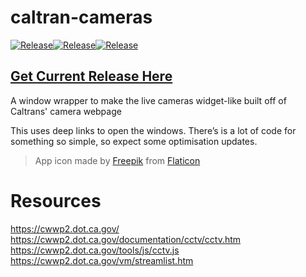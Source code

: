 


# caltran-cameras

[![Release](https://github.com/child-duckling/cal-cams/actions/workflows/Release.yml/badge.svg?event=release)](https://github.com/child-duckling/cal-cams/actions/workflows/Release.yml)[![Release](https://github.com/child-duckling/cal-cams/actions/workflows/Release.yml/badge.svg?event=push)](https://github.com/child-duckling/cal-cams/actions/workflows/Release.yml)[![Release](https://github.com/child-duckling/cal-cams/actions/workflows/Release.yml/badge.svg?event=issues)](https://github.com/child-duckling/cal-cams/actions/workflows/Release.yml)
## [Get Current Release Here](https://github.com/child-duckling/caltran-cameras)

A window wrapper to make the live cameras widget-like built off of Caltrans' camera webpage

This uses deep links to open the windows. There’s is a lot of code for something so simple, so expect some optimisation updates.




> App icon made by [Freepik](https://www.freepik.com) from [Flaticon](www.flaticon.com)
> 

# Resources

https://cwwp2.dot.ca.gov/
https://cwwp2.dot.ca.gov/documentation/cctv/cctv.htm
https://cwwp2.dot.ca.gov/tools/js/cctv.js
https://cwwp2.dot.ca.gov/vm/streamlist.htm
